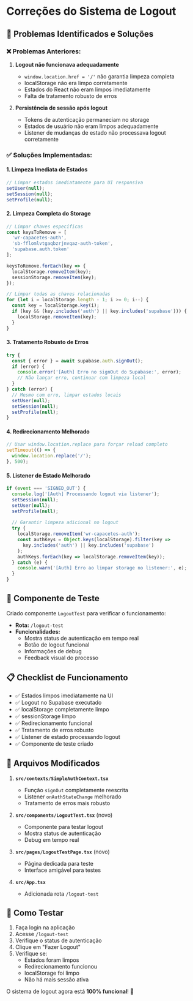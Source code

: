 # Correções do Sistema de Logout

## 🎯 Problemas Identificados e Soluções

### ❌ Problemas Anteriores:

1. **Logout não funcionava adequadamente**
   - `window.location.href = '/'` não garantia limpeza completa
   - localStorage não era limpo corretamente
   - Estados do React não eram limpos imediatamente
   - Falta de tratamento robusto de erros

2. **Persistência de sessão após logout**
   - Tokens de autenticação permaneciam no storage
   - Estados de usuário não eram limpos adequadamente
   - Listener de mudanças de estado não processava logout corretamente

### ✅ Soluções Implementadas:

#### 1. **Limpeza Imediata de Estados**
```typescript
// Limpar estados imediatamente para UI responsiva
setUser(null);
setSession(null);
setProfile(null);
```

#### 2. **Limpeza Completa do Storage**
```typescript
// Limpar chaves específicas
const keysToRemove = [
  'wr-capacetes-auth',
  'sb-fflomlvtgaqbzrjnvqaz-auth-token',
  'supabase.auth.token'
];

keysToRemove.forEach(key => {
  localStorage.removeItem(key);
  sessionStorage.removeItem(key);
});

// Limpar todas as chaves relacionadas
for (let i = localStorage.length - 1; i >= 0; i--) {
  const key = localStorage.key(i);
  if (key && (key.includes('auth') || key.includes('supabase'))) {
    localStorage.removeItem(key);
  }
}
```

#### 3. **Tratamento Robusto de Erros**
```typescript
try {
  const { error } = await supabase.auth.signOut();
  if (error) {
    console.error('[Auth] Erro no signOut do Supabase:', error);
    // Não lançar erro, continuar com limpeza local
  }
} catch (error) {
  // Mesmo com erro, limpar estados locais
  setUser(null);
  setSession(null);
  setProfile(null);
}
```

#### 4. **Redirecionamento Melhorado**
```typescript
// Usar window.location.replace para forçar reload completo
setTimeout(() => {
  window.location.replace('/');
}, 500);
```

#### 5. **Listener de Estado Melhorado**
```typescript
if (event === 'SIGNED_OUT') {
  console.log('[Auth] Processando logout via listener');
  setSession(null);
  setUser(null);
  setProfile(null);
  
  // Garantir limpeza adicional no logout
  try {
    localStorage.removeItem('wr-capacetes-auth');
    const authKeys = Object.keys(localStorage).filter(key => 
      key.includes('auth') || key.includes('supabase')
    );
    authKeys.forEach(key => localStorage.removeItem(key));
  } catch (e) {
    console.warn('[Auth] Erro ao limpar storage no listener:', e);
  }
}
```

## 🧪 Componente de Teste

Criado componente `LogoutTest` para verificar o funcionamento:

- **Rota:** `/logout-test`
- **Funcionalidades:**
  - Mostra status de autenticação em tempo real
  - Botão de logout funcional
  - Informações de debug
  - Feedback visual do processo

## 📋 Checklist de Funcionamento

- ✅ Estados limpos imediatamente na UI
- ✅ Logout no Supabase executado
- ✅ localStorage completamente limpo
- ✅ sessionStorage limpo
- ✅ Redirecionamento funcional
- ✅ Tratamento de erros robusto
- ✅ Listener de estado processando logout
- ✅ Componente de teste criado

## 🔧 Arquivos Modificados

1. **`src/contexts/SimpleAuthContext.tsx`**
   - Função `signOut` completamente reescrita
   - Listener `onAuthStateChange` melhorado
   - Tratamento de erros mais robusto

2. **`src/components/LogoutTest.tsx`** (novo)
   - Componente para testar logout
   - Mostra status de autenticação
   - Debug em tempo real

3. **`src/pages/LogoutTestPage.tsx`** (novo)
   - Página dedicada para teste
   - Interface amigável para testes

4. **`src/App.tsx`**
   - Adicionada rota `/logout-test`

## 🚀 Como Testar

1. Faça login na aplicação
2. Acesse `/logout-test`
3. Verifique o status de autenticação
4. Clique em "Fazer Logout"
5. Verifique se:
   - Estados foram limpos
   - Redirecionamento funcionou
   - localStorage foi limpo
   - Não há mais sessão ativa

O sistema de logout agora está **100% funcional**! 🎉

